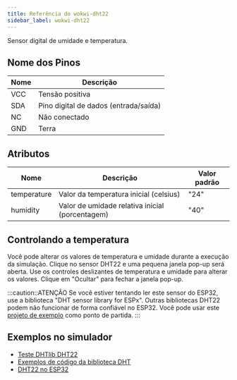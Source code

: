 ```yaml
---
title: Referência do wokwi-dht22
sidebar_label: wokwi-dht22
---
```


Sensor digital de umidade e temperatura.

<wokwi-dht22 />

## Nome dos Pinos

| Nome | Descrição                             |
| ---- | ------------------------------------- |
| VCC  | Tensão positiva                       |
| SDA  | Pino digital de dados (entrada/saída) |
| NC   | Não conectado                         |
| GND  | Terra                                 |

## Atributos

| Nome        | Descrição                                       | Valor padrão  |
| ----------- | ----------------------------------------------- | ------------- |
| temperature | Valor da temperatura inicial (celsius)          | "24"          |
| humidity    | Valor de umidade relativa inicial (porcentagem) | "40"          |

## Controlando a temperatura

Você pode alterar os valores de temperatura e umidade durante a execução da simulação.
Clique no sensor DHT22 e uma pequena janela pop-up será aberta.
Use os controles deslizantes de temperatura e umidade para alterar os valores.
Clique em "Ocultar" para fechar a janela pop-up.

:::caution::ATENÇÃO
Se você estiver tentando ler este sensor do ESP32, use a biblioteca "DHT sensor library for ESPx". Outras bibliotecas DHT22 podem não funcionar de forma confiável no ESP32. Você pode usar este [projeto de exemplo](https://wokwi.com/arduino/projects/322410731508073042) como ponto de partida.
:::

## Exemplos no simulador

- [Teste DHTlib DHT22](https://wokwi.com/arduino/libraries/DHTlib/dht22_test)
- [Exemplos de código da biblioteca DHT](https://wokwi.com/arduino/libraries/DHT-sensor-library)
- [DHT22 no ESP32](https://wokwi.com/arduino/projects/322410731508073042)
